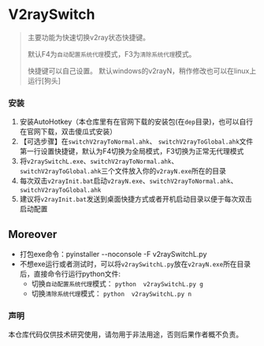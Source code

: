 # V2raySwitch 

> 主要功能为快速切换v2ray状态快捷键。
>
> 默认F4为`自动配置系统代理`模式，F3为`清除系统代理`模式。
>
> 快捷键可以自己设置。
> 默认windows的v2rayN，稍作修改也可以在linux上运行[狗头]

### 安装

1. 安装AutoHotkey（本仓库里有在官网下载的安装包(在`dep`目录)，也可以自行在官网下载，双击傻瓜式安装）
2. 【可选步骤】在`switchV2rayToNormal.ahk`、 `switchV2rayToGlobal.ahk`文件第一行设置快捷键，默认为F4切换为全局模式，F3切换为正常无代理模式
3. 将`v2raySwitchL.exe`、`switchV2rayToNormal.ahk`、 `switchV2rayToGlobal.ahk`三个文件放入你的`v2rayN.exe`所在的目录
4. 每次双击`v2rayInit.bat`启动`v2rayN.exe`、`switchV2rayToNormal.ahk`、 `switchV2rayToGlobal.ahk`
5. 建议将`v2rayInit.bat`发送到桌面快捷方式或者开机启动目录以便于每次双击启动配置


## Moreover

- 打包exe命令：pyinstaller --noconsole -F v2raySwitchL.py
- 不想exe运行或者测试时，可以将`v2raySwitchL.py`放在`v2rayN.exe`所在目录后，直接命令行运行python文件:
  - 切换`自动配置系统代理`模式： `python  v2raySwitchL.py g`  
  - 切换`清除系统代理`模式：  `python  v2raySwitchL.py n`

### 声明

本仓库代码仅供技术研究使用，请勿用于非法用途，否则后果作者概不负责。
